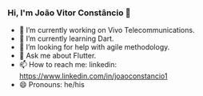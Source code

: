### Hi, I'm João Vitor Constâncio 👋


- 🔭 I’m currently working on Vivo Telecommunications.
- 🌱 I’m currently learning Dart.
- 🤔 I’m looking for help with agile methodology.
- 💬 Ask me about Flutter.
- 📫 How to reach me: linkedin: https://www.linkedin.com/in/joaoconstancio1
- 😄 Pronouns: he/his

